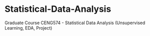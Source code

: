 # Statistical-Data-Analysis
Graduate Course CENG574 - Statistical Data Analysis (Unsupervised Learning, EDA, Project)
